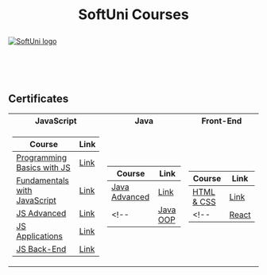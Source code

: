 # <p align="center"> SoftUni Courses </p>

<a href="https://softuni.bg/trainings/courses" rel="Courses"> ![SoftUni logo][logo] </a>

[logo]: https://nakov.com/wp-content/uploads/2012/03/Software-University-logo-horizontal.png;

<br/>
<br/>
<br/>

<h2> Certificates </h2>

<table>

<tr>
  <th> JavaScript </th>
  <th> Java </th>
  <th> Front-End </th>
</tr>

<tr>
<td>

| **Course**                                                            | **Link**                                                   |
| --------------------------------------------------------------------- | ---------------------------------------------------------- |
| <a href="https://softuni.bg/trainings/3064/programming-basics-with-javascript-september-2020" > Programming Basics with JS </a>         | <a href="https://softuni.bg/certificates/details/89122/405333a8"> Link</a> |
| <a href="https://softuni.bg/trainings/3211/js-fundamentals-january-2021"> Fundamentals with JavaScript </a> | <a href="https://softuni.bg/certificates/details/103085/b9faf13a"> Link</a> |
| <a href="https://softuni.bg/trainings/3347/js-advanced-may-2021"> JS Advanced </a>                                             | <a href="https://softuni.bg/certificates/details/108153/4ea557af"> Link</a> |
| <a href="https://softuni.bg/trainings/3348/js-applications-june-2021"> JS Applications </a>                                                      | <a href="https://softuni.bg/certificates/details/110262/925d1ee5"> Link</a> |
| <a href="hhttps://softuni.bg/trainings/3496/js-back-end-september-2021"> JS Back-End </a>   | <a href="https://softuni.bg/certificates/details/117795/f4dc830e"> Link</a> |

</td>
<td>

| **Course**                                                                                  | **Link**                                                                    |
| ------------------------------------------------------------------------------------------- | --------------------------------------------------------------------------- |
| <a href="https://softuni.bg/trainings/3485/java-advanced-september-2021"> Java Advanced </a>          | <a href="https://softuni.bg/certificates/details/114576/2236ceef"> Link </a> |
<!-- | <a href="https://softuni.bg/trainings/2840/js-applications-june-2020"> Java OOP </a> | <a href="https://softuni.bg/certificates/details/86804/39c858a7"> Link </a> | -->

</td>

<td>

| **Course**                                                                               | **Link**                                                                    |
| ---------------------------------------------------------------------------------------- | --------------------------------------------------------------------------- |
| <a href="https://softuni.bg/trainings/3122/html-and-css-september-2020"> HTML & CSS </a> | <a href="https://softuni.bg/certificates/details/91256/5d5c8272"> Link </a> |
<!-- | <a href="https://softuni.bg/trainings/3249/angular-november-2020"> React </a>          | <a href="https://softuni.bg/certificates/details/94796/261bec71"> Link </a> | -->

</td>
</tr>

</table>